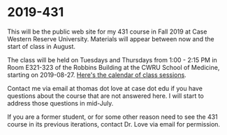 # 2019-431

This will be the public web site for my 431 course in Fall 2019 at Case Western Reserve University. 
Materials will appear between now and the start of class in August.

The class will be held on Tuesdays and Thursdays from 1:00 - 2:15 PM in Room E321-323 of the Robbins Building at the CWRU School of Medicine, starting on 2019-08-27. [Here's the calendar of class sessions](https://github.com/THOMASELOVE/2019-431/blob/master/calendar.md).

Contact me via email at thomas dot love at case dot edu if you have questions about the course that are not answered here. I will start to address those questions in mid-July.

If you are a former student, or for some other reason need to see the 431 course in its previous iterations, contact Dr. Love via email for permission.
